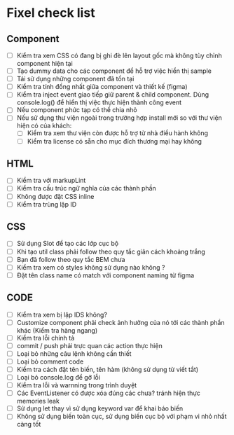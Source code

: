 # Fixel check list

## Component

- [ ]  Kiểm tra xem CSS có đang bị ghi đè lên layout gốc mà không tùy chỉnh component hiện tại
- [ ]  Tạo dummy data cho các component để hỗ trợ việc hiển thị sample
- [ ]  Tái sử dụng những component đã tồn tại
- [ ]  Kiểm tra tính đồng nhất giữa component và thiết kế (figma)
- [ ]  Kiểm tra inject event giao tiếp giữ parent & child component. Dùng console.log() để hiển thị việc thực hiện thành công event
- [ ]  Nếu component phức tạp có thể chia nhỏ
- [ ]  Nếu sử dụng thư viện ngoài trong trường hợp install mới so với thư viện hiện có của khách:
    - [ ]  Kiểm tra xem thư viện còn được hỗ trợ từ nhà điều hành không
    - [ ]  Kiểm tra license có sẵn cho mục đích thương mại hay không

## HTML

- [ ]  Kiểm tra với markupLint
- [ ]  Kiểm tra cấu trúc ngữ nghĩa của các thành phần
- [ ]  Không được đặt CSS inline
- [ ]  Kiểm tra trùng lặp ID

## CSS

- [ ]  Sử dụng Slot để tạo các lớp cục bộ
- [ ]  Khi tạo util class phải follow theo quy tắc giãn cách khoảng trắng
- [ ]  Bạn đã follow theo quy tắc BEM chưa
- [ ]  Kiểm tra xem có styles không sử dụng nào không ?
- [ ]  Đặt tên class name có match với component naming từ figma

## CODE

- [ ]  Kiểm tra xem bị lặp IDS không?
- [ ]  Customize component phải check ảnh hưởng của nó tới các thành phần khác (Kiểm tra hàng ngang)
- [ ]  Kiểm tra lỗi chính tả
- [ ]  commit / push phải trực quan các action thực hiện
- [ ]  Loại bỏ những câu lệnh không cần thiết
- [ ]  Loại bỏ comment code
- [ ]  Kiểm tra cách đặt tên biến, tên hàm (không sử dụng từ viết tắt)
- [ ]  Loại bỏ console.log để gỡ lỗi
- [ ]  Kiểm tra lỗi và warnning trong trình duyệt
- [ ]  Các EventListener có được xóa đúng các chưa? tránh hiện thực memories leak
- [ ]  Sử dụng let thay vì sử dụng keyword var để khai báo biến
- [ ]  Không sử dụng biến toàn cục, sử dụng biến cục bộ với phạm vi nhỏ nhất càng tốt